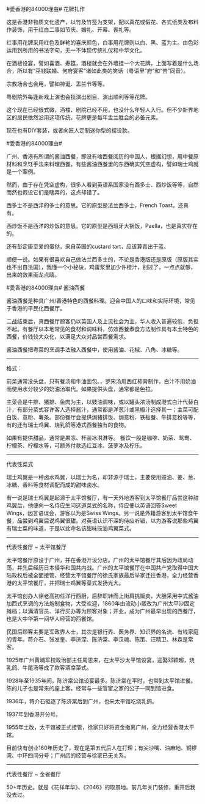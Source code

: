 
#愛香港的84000理由#  花牌扎作

这是香港非物质文化遗产，以竹及竹签为支架，配以真花或假花、各式纸类及布料作装饰，用于红白二事如节庆、婚礼、开幕、丧礼等。

红事用花牌采用红色及鲜艳的喜庆颜色，白事用花牌则以白、黑、蓝为主。由色彩运用到所用的书法字句，无一不体现传统礼仪和中华文化。

在酒楼设宴，譬如喜酒、寿筵，酒楼就会在外墙挂一个大花牌，上面写着是什么场合，所以有“巫钱联婚、何府宴客”诸如此类的笑话（粤语里“府”和“苦”同音）。

宗教场合也会用，譬如神诞、盂兰节等等。

粤剧院外每逢新戏上演也会挂演出剧目、演出顺利等等花牌。

这个现在已经很式微，酒楼、剧院已经不用，也没什么年轻人入行。但不少新界地区的居民依然沿用这项传统，花牌更是每年盂兰胜会的必备元素。

现在也有DIY套装，或者向匠人定制迷你型的摆设款。



#愛香港的84000理由#

广州、香港有所谓的酱油西餐，即没有啥西餐阅历的中国人，根据幻想，用中餐原材料和烹饪手法来料理西餐，有些酱油西餐里的东西确实凭空虚构，譬如瑞士鸡就是一个案例。

然而，由于存在凭空虚构，很多人看到英语系国家没有西多士、西炒饭等等，自然而然也假设它们是瞎弄的，这点却错了。

西多士不是西洋的多士的意思。它的原型是法兰西多士，French Toast，还真有。

西炒饭不是西洋的炒饭的意思。它的原型是西班牙大锅饭，Paella，也是真实存在的。

还有彭定康至爱的蛋挞，来自英国的custard tart，应该算青出于蓝。

顺便一说。如果有很喜欢自己做法兰西多士的，不论是香港版还是原版（原版其实也不出自法国），我懂一个小秘诀，鸡蛋浆里加少许橙汁，别过了，一点点就够，出来的效果画龙点睛。

#愛香港的84000理由# 酱油西餐

酱油西餐是种具广州/香港特色的西餐料理。迎合中国人的口味和实际环境，常见于香港的平民化西餐厅。

二战结束后，真西餐厅顾客仍以英国人及上流社会为主，华人收入普遍较低，负担不起。有餐厅以本地常见的食材和调味料，仿效西餐煮食方法制作具有本土特色的西餐，价钱较大众化，以满足大众对品尝西餐需求。

酱油西餐把粤菜的烹调手法融入西餐中，使用酱油、花椒、八角、冰糖等。

-----------------------

格式：

前菜通常没头盘，只有餐汤和牛油面包。，罗宋汤用西红柿膏制作，白汁不用奶油而使用水分较少的奶油汤取代。如果提供头盘，通常都是色拉。

主菜会是牛排、猪排、鱼肉为主，以豉油调味，或以罐头浓汤制成港式白汁代替白汁，有部分菜式容许客人选择酱汁，通常都是洋葱汁或黑椒汁选择其一；主菜可配白饭、意粉、薯条。部份餐厅会提供焗猪排饭、焗意粉、铁板餐、牛排意粉等等，有的还有瑞士鸡翼、烧乳鸽等港式西餐独有的食物。

如果有提供甜品，通常是果冻、杯装冰淇淋等。 餐饮一般是咖啡、奶茶、鸳鸯、柠檬茶、柠檬水等，可额外付款选红豆冰、菠萝冰及柠乐。

-----------------------

代表性菜式

瑞士鸡翼是一种卤水鸡翼，以瑞士为名，却非源于瑞士，主要使用豉油、姜、葱、冰糖、香料等食材调配而成的甜味卤水。

有一说是瑞士鸡翼是起源于太平馆餐厅，有一天外地游客到太平馆餐厅品尝这种甜鸡翼后，他便向一名侍应生问这道菜式的名称，侍应便以英语回答Sweet Wings，因言语误会，游客以为是Swiss Wings。另一说是外籍游客到太平馆食午餐，品尝到鸡翼后说鸡翼很甜。对英语认识不深的侍应听错，以为游客说那些鸡翼有瑞士菜的味道，于是以此命名该甜味豉油鸡翼菜式。

-----------------------

代表性餐厅 ~ 太平馆餐厅

太平馆餐厅原设于广州，并在香港开设分店。广州的太平馆餐厅其后因为政局动荡，并先后经历日本侵华和国共内战。广州的太平馆餐厅在中国共产党取得中国大陆政权后被全面接管，经营太平馆餐厅的徐氏家族最后举家迁往香港，全力经营香港的太平馆餐厅，并把瑞士鸡翼等菜式发扬光大。

太平馆创办人徐老高初任洋行西厨，后辞职转而上街肩挑贩卖，大胆采用中式酱油加西式烹调的方法炮制食物，大受欢迎，1860年由流动小贩改为广州太平沙固定摊档；以满清官员、洋行买办等为顾客对象；开业，成为广州最早出现的西餐厅，也是大中华第一间华人经营的西餐馆。

民国后顾客主要是军政界人士，其次是银行界、医务界、知识界的名流、有钱家庭的青年。蒋介石、张发奎、李济深、陈济棠、李汉魂、陈策、汪精卫、林森是常客。

1925年广州黄埔军校政治部主任周恩来，在太平沙太平馆设宴，迎娶邓颖超，烧乳鸽、牛尾汤等成了款客酒席菜式。

1928年至1935年间，陈济棠公馆设宴最多。陈济棠在平时，也常到太平馆进餐。陈的儿子也是常来的座上客，经常与一些官宦之家的公子一同到馆进食。

1936年，蒋介石驱逐了陈济棠后到广州，也来太平馆吃烧乳鸽。

1937年到香港开分号。

1955年土改，太平馆被正式接管，徐家只好将资金撤离广州，全力经营香港太平馆。

目前快有创业160年历史了，现在是第五代后人在打理；有尖沙嘴、油麻地、铜锣湾、中环四间分号；广州店的经营与徐家已无关系。

-----------------------

代表性餐厅 ~ 金雀餐厅

50+年历史。就是《花样年华》、《2046》的取景地。前几年关门装修，重开后我没去过。

